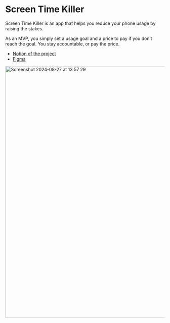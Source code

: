 # Screen Time Killer

Screen Time Killer is an app that helps you reduce your phone usage by raising the stakes. 

As an MVP, you simply set a usage goal and a price to pay if you don’t reach the goal. 
You stay accountable, or pay the price.

- [Notion of the project](https://ivory-kookaburra-2de.notion.site/Screen-Time-Killer-45c476e150a24d1684a352a47439ccf2?pvs=4)
- [Figma](https://www.figma.com/design/mWJnJsuiQzOCN7rVi6ULw5/Screen-Time-Killer?node-id=1-2791&t=5gdN5wjUQi4K8TE6-1)

<img width="797" alt="Screenshot 2024-08-27 at 13 57 29" src="https://github.com/user-attachments/assets/02f9020c-774c-4fc5-9ea4-0594a8674ec6">
